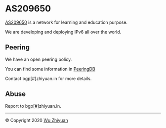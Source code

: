 # AS209650

[AS209650](https://bgp.he.net/AS209650) is a network for learning and education purpose.

We are developing and deploying IPv6 all over the world.

## Peering

We have an open peering policy.

You can find some information in [PeeringDB](https://www.peeringdb.com/asn/209650)

Contact bgp[#]zhiyuan.in for more details.

## Abuse

Report to bgp[#]zhiyuan.in.


------------

© Copyright 2020 [Wu Zhiyuan](https://www.wuzhiyuan.com)
